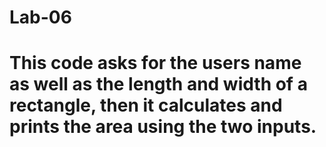 # Lab-06
# This code asks for the users name as well as the length and width of a rectangle, then it calculates and prints the area using the two inputs.
